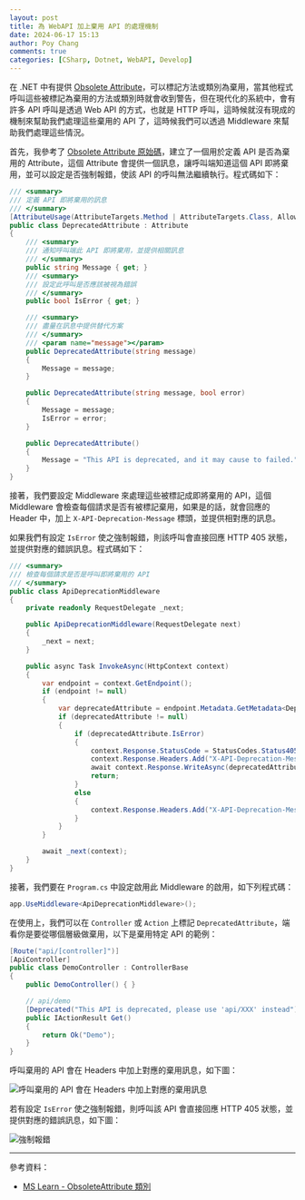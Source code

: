 ```yaml
---
layout: post
title: 為 WebAPI 加上棄用 API 的處理機制
date: 2024-06-17 15:13
author: Poy Chang
comments: true
categories: [CSharp, Dotnet, WebAPI, Develop]
---
```


在 .NET 中有提供 [Obsolete Attribute](https://learn.microsoft.com/zh-tw/dotnet/api/system.obsoleteattribute?WT.mc_id=DT-MVP-5003022)，可以標記方法或類別為棄用，當其他程式呼叫這些被標記為棄用的方法或類別時就會收到警告，但在現代化的系統中，會有許多 API 呼叫是透過 Web API 的方式，也就是 HTTP 呼叫，這時候就沒有現成的機制來幫助我們處理這些棄用的 API 了，這時候我們可以透過 Middleware 來幫助我們處理這些情況。

首先，我參考了 [Obsolete Attribute 原始碼](https://github.com/dotnet/runtime/blob/main/src/libraries/System.Private.CoreLib/src/System/ObsoleteAttribute.cs)，建立了一個用於定義 API 是否為棄用的 Attribute，這個 Attribute 會提供一個訊息，讓呼叫端知道這個 API 即將棄用，並可以設定是否強制報錯，使該 API 的呼叫無法繼續執行。程式碼如下：

```csharp
/// <summary>
/// 定義 API 即將棄用的訊息
/// </summary>
[AttributeUsage(AttributeTargets.Method | AttributeTargets.Class, AllowMultiple = false)]
public class DeprecatedAttribute : Attribute
{
    /// <summary>
    /// 通知呼叫端此 API 即將棄用，並提供相關訊息
    /// </summary>
    public string Message { get; }
    /// <summary>
    /// 設定此呼叫是否應該被視為錯誤
    /// </summary>
    public bool IsError { get; }

    /// <summary>
    /// 盡量在訊息中提供替代方案
    /// </summary>
    /// <param name="message"></param>
    public DeprecatedAttribute(string message)
    {
        Message = message;
    }

    public DeprecatedAttribute(string message, bool error)
    {
        Message = message;
        IsError = error;
    }

    public DeprecatedAttribute()
    {
        Message = "This API is deprecated, and it may cause to failed.";
    }
}
```

接著，我們要設定 Middleware 來處理這些被標記成即將棄用的 API，這個 Middleware 會檢查每個請求是否有被標記棄用，如果是的話，就會回應的 Header 中，加上 `X-API-Deprecation-Message` 標頭，並提供相對應的訊息。

如果我們有設定 `IsError` 使之強制報錯，則該呼叫會直接回應 HTTP 405 狀態，並提供對應的錯誤訊息。程式碼如下：

```csharp
/// <summary>
/// 檢查每個請求是否是呼叫即將棄用的 API
/// </summary>
public class ApiDeprecationMiddleware
{
    private readonly RequestDelegate _next;

    public ApiDeprecationMiddleware(RequestDelegate next)
    {
        _next = next;
    }

    public async Task InvokeAsync(HttpContext context)
    {
        var endpoint = context.GetEndpoint();
        if (endpoint != null)
        {
            var deprecatedAttribute = endpoint.Metadata.GetMetadata<DeprecatedAttribute>();
            if (deprecatedAttribute != null)
            {
                if (deprecatedAttribute.IsError)
                {
                    context.Response.StatusCode = StatusCodes.Status405MethodNotAllowed;
                    context.Response.Headers.Add("X-API-Deprecation-Message", deprecatedAttribute.Message);
                    await context.Response.WriteAsync(deprecatedAttribute.Message);
                    return;
                }
                else
                {
                    context.Response.Headers.Add("X-API-Deprecation-Message", deprecatedAttribute.Message);
                }
            }
        }

        await _next(context);
    }
}
```

接著，我們要在 `Program.cs` 中設定啟用此 Middleware 的啟用，如下列程式碼：

```csharp
app.UseMiddleware<ApiDeprecationMiddleware>();
```

在使用上，我們可以在 `Controller` 或 `Action` 上標記 `DeprecatedAttribute`，端看你是要從哪個層級做棄用，以下是棄用特定 API 的範例：

```csharp
[Route("api/[controller]")]
[ApiController]
public class DemoController : ControllerBase
{
    public DemoController() { }

    // api/demo
    [Deprecated("This API is deprecated, please use 'api/XXX' instead")]
    public IActionResult Get()
    {
        return Ok("Demo");
    }
}
```

呼叫棄用的 API 會在 Headers 中加上對應的棄用訊息，如下圖：

![呼叫棄用的 API 會在 Headers 中加上對應的棄用訊息](https://i.imgur.com/yryzk5u.png)

若有設定 `IsError` 使之強制報錯，則呼叫該 API 會直接回應 HTTP 405 狀態，並提供對應的錯誤訊息，如下圖：

![強制報錯](https://i.imgur.com/ggAhxd4.png)

---

參考資料：

* [MS Learn - ObsoleteAttribute 類別](https://learn.microsoft.com/zh-tw/dotnet/api/system.obsoleteattribute?WT.mc_id=DT-MVP-5003022)
